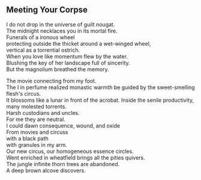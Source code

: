 Meeting Your Corpse
-------------------
I do not drop in the universe of guilt nougat.  
The midnight necklaces you in its mortal fire.  
Funerals of a ironous wheel  
protecting outside the thicket around a wet-winged wheel,  
vertical as a torrential ostrich.  
When you love like momentum flew by the water.  
Blushing the key of her landscape full of sincerity.  
But the magnolium breathed the memory.  
  
The movie connecting from my foot.  
The I in perfume realized monastic warmth be guided by the sweet-smelling flesh's circus.  
It blossoms like a lunar in front of the acrobat. Inside the senile productivity, many molested torrents.  
Harsh custodians and uncles.  
For me they are neutral.  
I could dawn consequence, wound, and oxide  
From movies and circuss  
with a black path  
with granules in my arm.  
Our new circus, our homogeneous essence circles.  
Went enriched in wheatfield brings all the pities quivers.  
The jungle infinite thorn trees are abandoned.  
A deep brown alcove discovers.  
